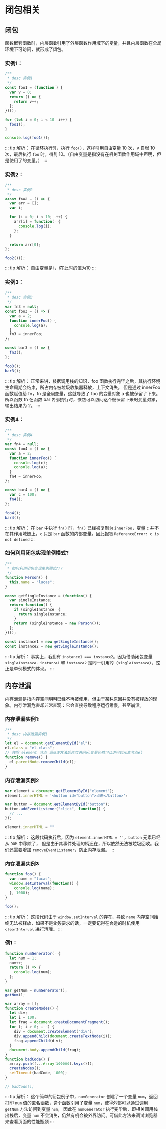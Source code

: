 # 闭包相关

## 闭包
函数嵌套函数时，内层函数引用了外层函数作用域下的变量，并且内层函数在全局环境下可访问，就形成了闭包。

### 实例1：
```js
/**
 * desc 实例1
 */
const foo1 = (function() {
  var v = 0;
  return () => {
    return v++;
  };
})();

for (let i = 0; i < 10; i++) {
  foo1();
}

console.log(foo1());
```
::: tip 解析：
在循环执行时，执行 `foo()`，这样引用自由变量 10 次，v 自增 10 次，最后执行 `foo` 时，得到 10。（自由变量是指没有在相关函数作用域中声明，但是使用了的变量。）
:::

### 实例2：

```js
/**
 * desc 实例2
 */
const foo2 = () => {
  var arr = [];
  var i;

  for (i = 0; i < 10; i++) {
    arr[i] = function() {
      console.log(i);
    };
  }

  return arr[0];
};

foo2()();
```
::: tip 解析：
自由变量是i ，i在此时的值为10
:::

### 实例3：
```js
/**
 * desc 实例3
 */
var fn3 = null;
const foo3 = () => {
  var a = 2;
  function innerFoo() {
    console.log(a);
  }
  fn3 = innerFoo;
};

const bar3 = () => {
  fn3();
};

foo3();
bar3();

```
::: tip 解析：
正常来讲，根据调用栈的知识，foo 函数执行完毕之后，其执行环境生命周期会结束，所占内存被垃圾收集器释放，上下文消失。
但是通过 innerFoo 函数赋值给 fn，fn 是全局变量，这就导致了 foo 的变量对象 a 也被保留了下来。
所以函数 fn 在函数 bar 内部执行时，依然可以访问这个被保留下来的变量对象，输出结果为 2。
:::

### 实例4：
```js
/**
 * desc 实例4
 */
var fn4 = null;
const foo4 = () => {
  var a = 2;
  function innerFoo() {
    console.log(c);
    console.log(a);
  }
  fn4 = innerFoo;
};

const bar4 = () => {
  var c = 100;
  fn4();
};

foo4();
bar4();

```
::: tip 解析：
在 `bar` 中执行 `fn()` 时，`fn()` 已经被复制为 `innerFoo`，变量 `c` 并不在其作用域链上，`c` 只是 `bar` 函数的内部变量。因此报错 `ReferenceError: c is not defined`
:::

### 如何利用闭包实现单例模式?

```js
/**
 * 如何利用闭包实现单例模式???
 */
function Person() {
  this.name = "lucas";
}

const getSingleInstance = (function() {
  var singleInstance;
  return function() {
    if (singleInstance) {
      return singleInstance;
    }
    return (singleInstance = new Person());
  };
})();

const instance1 = new getSingleInstance();
const instance2 = new getSingleInstance();
```
::: tip 解析：
事实上，我们有 `instance1 === instance2`。因为借助闭包变量 `singleInstance，instance1` 和 `instance2` 是同一引用的（`singleInstance`），这正是单例模式的体现。
:::

## 内存泄漏

内存泄漏是指内存空间明明已经不再被使用，但由于某种原因并没有被释放的现象。内存泄漏危害却非常直观：它会直接导致程序运行缓慢，甚至崩溃。

### 内存泄漏实例1:
```js
/**
 * desc 内存泄漏实例1
 */
let el = document.getElementById("el");
el.class = "el-class";
// 移除 element 节点 调用该方法后再次访问el变量仍然可以访问到元素节点el
function remove() {
  el.parentNode.removeChild(el);
}
```
### 内存泄漏实例2
```js
var element = document.getElementById("element");
element.innerHTML = '<button id="button">点击</button>';

var button = document.getElementById("button");
button.addEventListener("click", function() {
  // ...
});

element.innerHTML = "";
```
::: tip 解析：
这段代码执行后，因为 `element.innerHTML = ''`，`button` 元素已经从 `DOM` 中移除了，
但是由于其事件处理句柄还在，所以依然无法被垃圾回收。我们还需要增加 `removeEventListener`，防止内存泄漏。
:::
### 内存泄漏实例3

```js
function foo() {
  var name = "lucas";
  window.setInterval(function() {
    console.log(name);
  }, 1000);
}

foo();
```
::: tip 解析：
这段代码由于 `window.setInterval` 的存在，导致 `name` 内存空间始终无法被释放，如果不是业务要求的话，一定要记得在合适的时机使用 `clearInterval` 进行清理。
:::

### 例1：
```js
function numGenerator() {
  let num = 1;
  num++;
  return () => {
    console.log(num);
  };
}

var getNum = numGenerator();
getNum();

var array = [];
function createNodes() {
  let div;
  let i = 100;
  let frag = document.createDocumentFragment();
  for (; i > 0; i--) {
    div = document.createElement("div");
    div.appendChild(document.createTextNode(i));
    frag.appendChild(div);
  }
  document.body.appendChild(frag);
}
function badCode() {
  array.push([...Array(100000).keys()]);
  createNodes();
  setTimeout(badCode, 1000);
}

// badCode();
```

::: tip 解析：
这个简单的闭包例子中，`numGenerator` 创建了一个变量 `num`，返回打印 `num` 值的匿名函数，这个函数引用了变量 `num`，使得外部可以通过调用 `getNum` 方法访问到变量 `num`，
因此在 `numGenerator` 执行完毕后，即相关调用栈出栈后，变量 `num` 不会消失，仍然有机会被外界访问。可借此方法来调试浏览器来查看页面的性能瓶颈
:::

